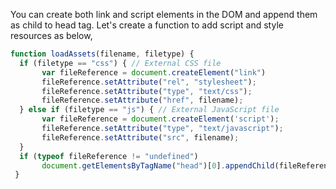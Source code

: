 
  You can create both link and script elements in the DOM and append them as child to head tag. Let's create a function to add script and style resources as below,

  ```javascript
  function loadAssets(filename, filetype) {
    if (filetype == "css") { // External CSS file
         var fileReference = document.createElement("link")
         fileReference.setAttribute("rel", "stylesheet");
         fileReference.setAttribute("type", "text/css");
         fileReference.setAttribute("href", filename);
    } else if (filetype == "js") { // External JavaScript file
         var fileReference = document.createElement('script');
         fileReference.setAttribute("type", "text/javascript");
         fileReference.setAttribute("src", filename);
    }
    if (typeof fileReference != "undefined")
         document.getElementsByTagName("head")[0].appendChild(fileReference)
   }
  ```
